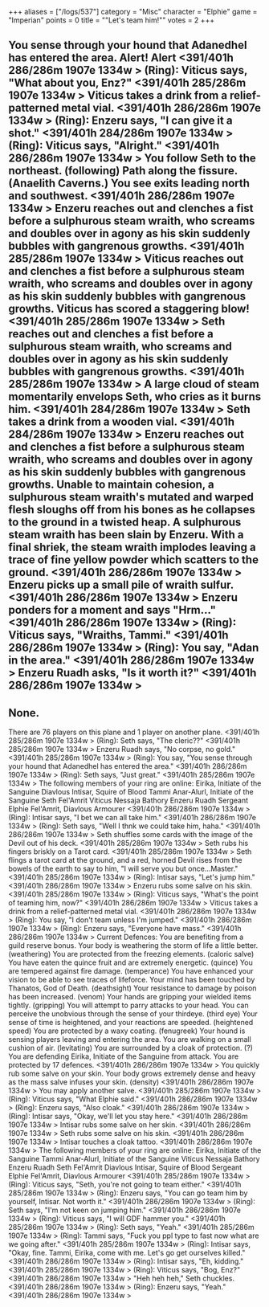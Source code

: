+++
aliases = ["/logs/537"]
category = "Misc"
character = "Elphie"
game = "Imperian"
points = 0
title = "\"Let's team him!\""
votes = 2
+++

You sense through your hound that Adanedhel has entered the area.
Alert! Alert
<391/401h 286/286m 1907e 1334w <eb>> 
(Ring): Viticus says, \"What about you, Enz?\"
<391/401h 285/286m 1907e 1334w <eb>> 
Viticus takes a drink from a relief-patterned metal vial.
<391/401h 286/286m 1907e 1334w <eb>> 
(Ring): Enzeru says, \"I can give it a shot.\"
<391/401h 284/286m 1907e 1334w <eb>> 
(Ring): Viticus says, \"Alright.\"
<391/401h 286/286m 1907e 1334w <eb>> 
You follow Seth to the northeast. (following)
Path along the fissure. (Anaelith Caverns.)
You see exits leading north and southwest.
<391/401h 286/286m 1907e 1334w <eb>> 
Enzeru reaches out and clenches a fist before a sulphurous steam wraith, who 
screams and doubles over in agony as his skin suddenly bubbles with gangrenous 
growths.
<391/401h 285/286m 1907e 1334w <eb>> 
Viticus reaches out and clenches a fist before a sulphurous steam wraith, who 
screams and doubles over in agony as his skin suddenly bubbles with gangrenous 
growths.
Viticus has scored a staggering blow!
<391/401h 285/286m 1907e 1334w <eb>> 
Seth reaches out and clenches a fist before a sulphurous steam wraith, who 
screams and doubles over in agony as his skin suddenly bubbles with gangrenous 
growths.
<391/401h 285/286m 1907e 1334w <eb>> 
A large cloud of steam momentarily envelops Seth, who cries as it burns him.
<391/401h 284/286m 1907e 1334w <eb>> 
Seth takes a drink from a wooden vial.
<391/401h 284/286m 1907e 1334w <eb>> 
Enzeru reaches out and clenches a fist before a sulphurous steam wraith, who 
screams and doubles over in agony as his skin suddenly bubbles with gangrenous 
growths.
Unable to maintain cohesion, a sulphurous steam wraith\'s mutated and warped 
flesh sloughs off from his bones as he collapses to the ground in a twisted 
heap.
A sulphurous steam wraith has been slain by Enzeru.
With a final shriek, the steam wraith implodes leaving a trace of fine yellow 
powder which scatters to the ground.
<391/401h 286/286m 1907e 1334w <eb>> 
Enzeru picks up a small pile of wraith sulfur.
<391/401h 286/286m 1907e 1334w <eb>> 
Enzeru ponders for a moment and says \"Hrm...\"
<391/401h 286/286m 1907e 1334w <eb>> 
(Ring): Viticus says, \"Wraiths, Tammi.\"
<391/401h 286/286m 1907e 1334w <eb>> 
(Ring): You say, \"Adan in the area.\"
<391/401h 286/286m 1907e 1334w <eb>> 
Enzeru Ruadh asks, \"Is it worth it?\"
<391/401h 286/286m 1907e 1334w <eb>> 
-------------------------------------------------------------------------------
None.
-------------------------------------------------------------------------------
There are 76 players on this plane and 1 player on another plane.
<391/401h 285/286m 1907e 1334w <eb>> 
(Ring): Seth says, \"The cleric??\"
<391/401h 285/286m 1907e 1334w <eb>> 
Enzeru Ruadh says, \"No corpse, no gold.\"
<391/401h 285/286m 1907e 1334w <eb>> 
(Ring): You say, \"You sense through your hound that Adanedhel has entered the 
area.\"
<391/401h 286/286m 1907e 1334w <eb>> 
(Ring): Seth says, \"Just great.\"
<391/401h 285/286m 1907e 1334w <eb>> 
The following members of your ring are online:
Eirika, Initiate of the Sanguine
Diavlous Intisar, Squire of Blood
Tammi Anar-Alurl, Initiate of the Sanguine
Seth Fel\'Amrit
Viticus Nessaja Bathory
Enzeru Ruadh
Sergeant Elphie Fel\'Amrit, Diavlous Armourer
<391/401h 286/286m 1907e 1334w <eb>> 
(Ring): Intisar says, \"I bet we can all take him.\"
<391/401h 286/286m 1907e 1334w <eb>> 
(Ring): Seth says, \"Well I thnk we could take him, haha.\"
<391/401h 286/286m 1907e 1334w <eb>> 
Seth shuffles some cards with the image of the Devil out of his deck.
<391/401h 285/286m 1907e 1334w <eb>> 
Seth rubs his fingers briskly on a Tarot card.
<391/401h 285/286m 1907e 1334w <eb>> 
Seth flings a tarot card at the ground, and a red, horned Devil rises from the 
bowels of the earth to say to him, \"I will serve you but once...Master.\"
<391/401h 285/286m 1907e 1334w <eb>> 
(Ring): Intisar says, \"Let\'s jump him.\"
<391/401h 286/286m 1907e 1334w <eb>> 
Enzeru rubs some salve on his skin.
<391/401h 285/286m 1907e 1334w <eb>> 
(Ring): Viticus says, \"What\'s the point of teaming him, now?\"
<391/401h 286/286m 1907e 1334w <eb>> 
Viticus takes a drink from a relief-patterned metal vial.
<391/401h 286/286m 1907e 1334w <eb>> 
(Ring): You say, \"I don\'t team unless I\'m jumped.\"
<391/401h 286/286m 1907e 1334w <eb>> 
(Ring): Enzeru says, \"Everyone have mass.\"
<391/401h 286/286m 1907e 1334w <eb>> 
Current Defences:
You are benefiting from a guild reserve bonus.
Your body is weathering the storm of life a little better. (weathering)
You are protected from the freezing elements. (caloric salve)
You have eaten the quince fruit and are extremely energetic. (quince)
You are tempered against fire damage. (temperance)
You have enhanced your vision to be able to see traces of lifeforce.
Your mind has been touched by Thanatos, God of Death. (deathsight)
Your resistance to damage by poison has been increased. (venom)
Your hands are gripping your wielded items tightly. (gripping)
You will attempt to parry attacks to your head.
You can perceive the unobvious through the sense of your thirdeye. (third eye)
Your sense of time is heightened, and your reactions are speeded. (heightened speed)
You are protected by a waxy coating. (fenugreek)
Your hound is sensing players leaving and entering the area.
You are walking on a small cushion of air. (levitating)
You are surrounded by a cloak of protection. (?)
You are defending Eirika, Initiate of the Sanguine from attack.
You are protected by 17 defences.
<391/401h 286/286m 1907e 1334w <eb>> 
You quickly rub some salve on your skin.
Your body grows extremely dense and heavy as the mass salve infuses your skin. (density)
<391/401h 286/286m 1907e 1334w <eb>> 
You may apply another salve.
<391/401h 285/286m 1907e 1334w <eb>> 
(Ring): Viticus says, \"What Elphie said.\"
<391/401h 286/286m 1907e 1334w <eb>> 
(Ring): Enzeru says, \"Also cloak.\"
<391/401h 286/286m 1907e 1334w <eb>> 
(Ring): Intisar says, \"Okay, we\'ll let you stay here.\"
<391/401h 286/286m 1907e 1334w <eb>> 
Intisar rubs some salve on her skin.
<391/401h 286/286m 1907e 1334w <eb>> 
Seth rubs some salve on his skin.
<391/401h 286/286m 1907e 1334w <eb>> 
Intisar touches a cloak tattoo.
<391/401h 286/286m 1907e 1334w <eb>> 
The following members of your ring are online:
Eirika, Initiate of the Sanguine
Tammi Anar-Alurl, Initiate of the Sanguine
Viticus Nessaja Bathory
Enzeru Ruadh
Seth Fel\'Amrit
Diavlous Intisar, Squire of Blood
Sergeant Elphie Fel\'Amrit, Diavlous Armourer
<391/401h 285/286m 1907e 1334w <eb>> 
(Ring): Viticus says, \"Seth, you\'re not going to team either.\"
<391/401h 285/286m 1907e 1334w <eb>> 
(Ring): Enzeru says, \"You can go team him by yourself, Intisar. Not worth it.\"
<391/401h 286/286m 1907e 1334w <eb>> 
(Ring): Seth says, \"I\'m not keen on jumping him.\"
<391/401h 286/286m 1907e 1334w <eb>> 
(Ring): Viticus says, \"I will GDF hammer you.\"
<391/401h 285/286m 1907e 1334w <eb>> 
(Ring): Seth says, \"Yeah.\"
<391/401h 285/286m 1907e 1334w <eb>> 
(Ring): Tammi says, \"Fuck you ppl type to fast now what are we going after.\"
<391/401h 285/286m 1907e 1334w <eb>> 
(Ring): Intisar says, \"Okay, fine. Tammi, Eirika, come with me. Let\'s go get 
ourselves killed.\"
<391/401h 286/286m 1907e 1334w <eb>> 
(Ring): Intisar says, \"Eh, kidding.\"
<391/401h 285/286m 1907e 1334w <eb>> 
(Ring): Viticus says, \"Bog, Enz?\"
<391/401h 286/286m 1907e 1334w <eb>> 
\"Heh heh heh,\" Seth chuckles.
<391/401h 286/286m 1907e 1334w <eb>> 
(Ring): Enzeru says, \"Yeah.\"
<391/401h 286/286m 1907e 1334w <eb>> 